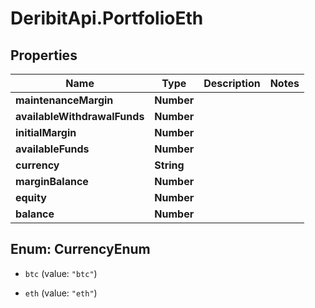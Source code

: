 # DeribitApi.PortfolioEth

## Properties

Name | Type | Description | Notes
------------ | ------------- | ------------- | -------------
**maintenanceMargin** | **Number** |  | 
**availableWithdrawalFunds** | **Number** |  | 
**initialMargin** | **Number** |  | 
**availableFunds** | **Number** |  | 
**currency** | **String** |  | 
**marginBalance** | **Number** |  | 
**equity** | **Number** |  | 
**balance** | **Number** |  | 



## Enum: CurrencyEnum


* `btc` (value: `"btc"`)

* `eth` (value: `"eth"`)




